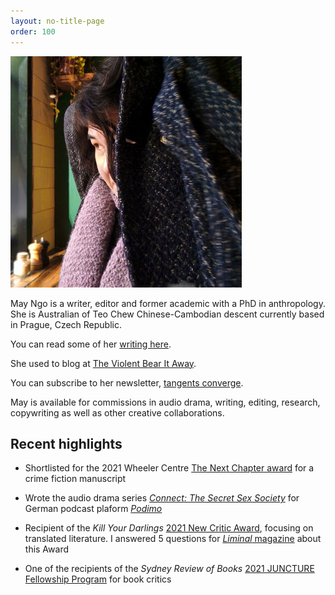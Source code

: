 ```yaml
---
layout: no-title-page
order: 100
---
```


![May](/assets/may.jpg)

May Ngo is a writer, editor and former academic with a PhD in anthropology. She is Australian of Teo Chew Chinese-Cambodian descent currently based in Prague, Czech Republic. 

You can read some of her [writing here](writings). 

She used to blog at [The Violent Bear It Away](https://theviolentbearitaway1.wordpress.com/).

You can subscribe to her newsletter, [tangents converge](https://mayngo.substack.com/).

May is available for commissions in audio drama, writing, editing, research, copywriting as well as other creative collaborations. 



## Recent highlights

- Shortlisted for the 2021 Wheeler Centre [The Next Chapter award](https://www.wheelercentre.com/next-chapter/meet-the-2021-writers/)
 for a crime fiction manuscript

- Wrote the audio drama series [_Connect: The Secret Sex Society_](https://podimo.com/de/shows/974c9b3f-b10e-469c-8689-0a8ab487e128)
 for German podcast plaform [_Podimo_](https://podimo.com/en)

- Recipient of the _Kill Your Darlings_ [2021 New Critic Award](https://www.killyourdarlings.com.au/2020/12/announcing-kyds-2021-new-critic-may-ngo/), focusing on translated literature. I answered 5 questions for [_Liminal_ magazine](https://www.liminalmag.com/5-questions/may-ngo) about this Award

- One of the recipients of the _Sydney Review of Books_ [2021 JUNCTURE Fellowship Program](https://sydneyreviewofbooks.com/juncture2021/) for book critics






